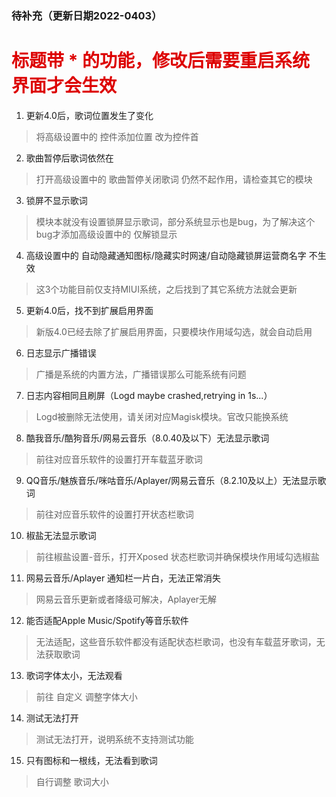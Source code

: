 ### 待补充（更新日期2022-0403）

# <font color="#dd0000">标题带 * 的功能，修改后需要重启系统界面才会生效</font>

1. 更新4.0后，歌词位置发生了变化
> 将高级设置中的 控件添加位置 改为控件首
2. 歌曲暂停后歌词依然在
> 打开高级设置中的 歌曲暂停关闭歌词
仍然不起作用，请检查其它的模块
3. 锁屏不显示歌词
> 模块本就没有设置锁屏显示歌词，部分系统显示也是bug，为了解决这个bug才添加高级设置中的 仅解锁显示
4. 高级设置中的 自动隐藏通知图标/隐藏实时网速/自动隐藏锁屏运营商名字 不生效
> 这3个功能目前仅支持MIUI系统，之后找到了其它系统方法就会更新
5. 更新4.0后，找不到扩展启用界面
> 新版4.0已经去除了扩展启用界面，只要模块作用域勾选，就会自动启用
6. 日志显示广播错误
> 广播是系统的内置方法，广播错误那么可能系统有问题
7. 日志内容相同且刷屏（Logd maybe crashed,retrying in 1s...）
> Logd被删除无法使用，请关闭对应Magisk模块。官改只能换系统
8. 酷我音乐/酷狗音乐/网易云音乐（8.0.40及以下）无法显示歌词
> 前往对应音乐软件的设置打开车载蓝牙歌词
9. QQ音乐/魅族音乐/咪咕音乐/Aplayer/网易云音乐（8.2.10及以上）无法显示歌词
> 前往对应音乐软件的设置打开状态栏歌词
10. 椒盐无法显示歌词
> 前往椒盐设置-音乐，打开Xposed 状态栏歌词并确保模块作用域勾选椒盐
11. 网易云音乐/Aplayer 通知栏一片白，无法正常消失
> 网易云音乐更新或者降级可解决，Aplayer无解
12. 能否适配Apple Music/Spotify等音乐软件
> 无法适配，这些音乐软件都没有适配状态栏歌词，也没有车载蓝牙歌词，无法获取歌词
13. 歌词字体太小，无法观看
>  前往 自定义 调整字体大小
14. 测试无法打开
> 测试无法打开，说明系统不支持测试功能
15. 只有图标和一根线，无法看到歌词
> 自行调整 歌词大小 

